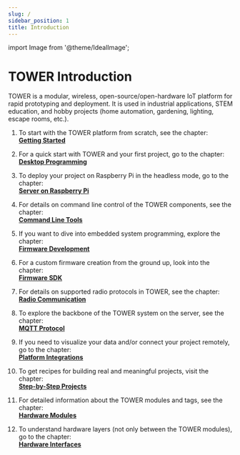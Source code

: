```yaml
---
slug: /
sidebar_position: 1
title: Introduction
---
```

import Image from '@theme/IdealImage';

# TOWER Introduction

TOWER is a modular, wireless, open-source/open-hardware IoT platform for rapid prototyping and deployment.
It is used in industrial applications, STEM education, and hobby projects (home automation, gardening, lighting, escape rooms, etc.).

1. To start with the TOWER platform from scratch, see the chapter:<br/>
   [**Getting Started**](category/getting-started)

1. For a quick start with TOWER and your first project, go to the chapter:<br/>
   [**Desktop Programming**](category/desktop-programming)

1. To deploy your project on Raspberry Pi in the headless mode, go to the chapter:<br/>
   [**Server on Raspberry Pi**](server-raspberry-pi)

1. For details on command line control of the TOWER components, see the chapter:<br/>
   [**Command Line Tools**](command-line-tools)

1. If you want to dive into embedded system programming, explore the chapter:<br/>
   [**Firmware Development**](firmware-development)

1. For a custom firmware creation from the ground up, look into the chapter:<br/>
   [**Firmware SDK**](firmware-sdk)

1. For details on supported radio protocols in TOWER, see the chapter:<br/>
   [**Radio Communication**](radio-communication)

1. To explore the backbone of the TOWER system on the server, see the chapter:<br/>
   [**MQTT Protocol**](mqtt-protocol)

1. If you need to visualize your data and/or connect your project remotely, go to the chapter:<br/>
   [**Platform Integrations**](category/platform-integrations)

1. To get recipes for building real and meaningful projects, visit the chapter:<br/>
   [**Step-by-Step Projects**](https://www.hackster.io/hardwario/projects)

1. For detailed information about the TOWER modules and tags, see the chapter:<br/>
   [**Hardware Modules**](hardware-modules)

1. To understand hardware layers (not only between the TOWER modules), go to the chapter:<br/>
   [**Hardware Interfaces**](category/hardware-interfaces)
